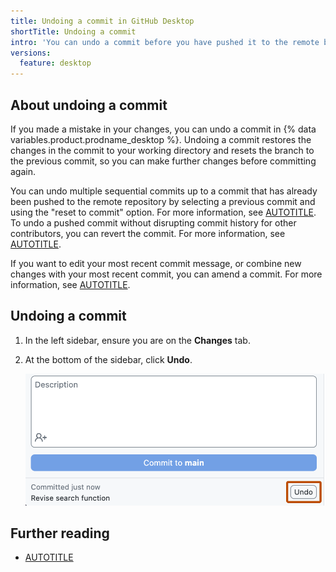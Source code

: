 ```yaml
---
title: Undoing a commit in GitHub Desktop
shortTitle: Undoing a commit
intro: 'You can undo a commit before you have pushed it to the remote branch.'
versions:
  feature: desktop
---
```


## About undoing a commit

If you made a mistake in your changes, you can undo a commit in {% data variables.product.prodname_desktop %}. Undoing a commit restores the changes in the commit to your working directory and resets the branch to the previous commit, so you can make further changes before committing again.

You can undo multiple sequential commits up to a commit that has already been pushed to the remote repository by selecting a previous commit and using the "reset to commit" option. For more information, see [AUTOTITLE](/desktop/managing-commits/resetting-to-a-commit-in-github-desktop). To undo a pushed commit without disrupting commit history for other contributors, you can revert the commit. For more information, see [AUTOTITLE](/desktop/managing-commits/reverting-a-commit-in-github-desktop).

If you want to edit your most recent commit message, or combine new changes with your most recent commit, you can amend a commit. For more information, see [AUTOTITLE](/desktop/managing-commits/amending-a-commit-in-github-desktop).

## Undoing a commit

1. In the left sidebar, ensure you are on the **Changes** tab.
1. At the bottom of the sidebar, click **Undo**.

   ![Screenshot of part of the "Changes" tab. Next to the commit message, a button, labeled "Undo", is highlighted with an orange outline.](/assets/images/help/desktop/undo-commit.png)

## Further reading

* [AUTOTITLE](/desktop/managing-commits/options-for-managing-commits-in-github-desktop)
